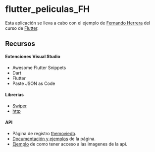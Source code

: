 # flutter_peliculas_FH
Esta aplicación se lleva a cabo con el ejemplo de [Fernando Herrera](https://github.com/Klerith "Fernando Herrera") del curso de [Flutter](https://flutter.dev "Flutter").

## Recursos
#### Extenciones Visual Studio
- Awesome Flutter Snippets
- Dart
- Flutter
- Paste JSON as Code

#### Librerias
- [Swiper](https://pub.dev/packages/flutter_swiper "Swiper")
- [http](https://pub.dev/packages/http "http")

#### API
- Página de registro [themoviedb](https://www.themoviedb.org/settings/api "themoviedb").
- [Documentación y ejemplos](https://developers.themoviedb.org/3/movies/get-now-playing "Documentación y ejemplos") de la página.
- [Ejemplo](https://developers.themoviedb.org/3/getting-started/images "Ejemplo") de como tener acceso a las imagenes de la api.